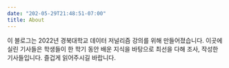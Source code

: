 ```yaml
---
date: "202-05-29T21:48:51-07:00"
title: About
---
```


이 블로그는 2022년 경북대학교 데이터 저널리즘 강의를 위해 만들어졌습니다. 이곳에 실린 기사들은 학생들이 한 학기 동안 배운 지식을 바탕으로 최선을 다해 조사, 작성한 기사들입니다. 즐겁게 읽어주시길 바랍니다. 

